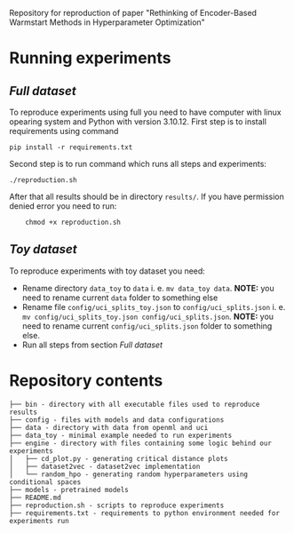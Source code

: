 Repository for reproduction of paper "Rethinking of Encoder-Based Warmstart Methods in Hyperparameter Optimization"

# Running experiments
## *Full dataset*
To reproduce experiments using full you need to have computer with linux opearing system and Python with version 3.10.12. First step is to install requirements using command
```
pip install -r requirements.txt
```

Second step is to run command which runs all steps and experiments:
```
./reproduction.sh
```
After that all results should be in directory `results/`. If you have permission denied error you need to run:
```
    chmod +x reproduction.sh
```

## *Toy dataset*
To reproduce experiments with toy dataset you need:
* Rename directory `data_toy` to `data` i. e. `mv data_toy data`. **NOTE:** you need to rename current `data` folder to something else 
* Rename file `config/uci_splits_toy.json` to `config/uci_splits.json` i. e. `mv config/uci_splits_toy.json config/uci_splits.json`. **NOTE:** you need to rename current `config/uci_splits.json` folder to something else.
* Run all steps from section *Full dataset*

# Repository contents
```
├── bin - directory with all executable files used to reproduce results
├── config - files with models and data configurations
├── data - directory with data from openml and uci
├── data_toy - minimal example needed to run experiments
├── engine - directory with files containing some logic behind our experiments
│   ├── cd_plot.py - generating critical distance plots
│   ├── dataset2vec - dataset2vec implementation
│   └── random_hpo - generating random hyperparameters using conditional spaces
├── models - pretrained models
├── README.md
├── reproduction.sh - scripts to reproduce experiments
├── requirements.txt - requirements to python environment needed for experiments run
```